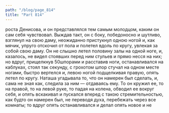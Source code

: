 ```yaml
---
path: "/blog/page_814"
title: "Part 814"
---
```


роста Денисова, и он представлялся тем самым молодцом, каким он сам себя чувствовал. Выждав такт, он с боку, победоносно и шутливо, взглянул на свою даму, неожиданно пристукнул одною ногой и, как мячик, упруго отскочил от пола и полетел вдоль по кругу, увлекая за собой свою даму. Он не слышно летел половину залы на одной ноге, и, казалось, не видел стоявших перед ним стульев и прямо несся на них; но вдруг, прищелкнув 50шпорами и расставив ноги, останавливался на каблуках, стоял так секунду, с грохотом шпор стучал на одном месте ногами, быстро вертелся и, левою ногой подщелкивая правую, опять летел по кругу. Наташа угадывала то, что он намерен был сделать, и, сама не зная как, следила за ним — отдаваясь ему. То он кружил ее, то на правой, то на левой руке, то падая на колена, обводил ее вокруг себя, и опять вскакивал и пускался вперед с такою стремительностью, как будто он намерен был, не переводя духа, перебежать через все комнаты; то вдруг опять останавливался и делал опять новое и не
